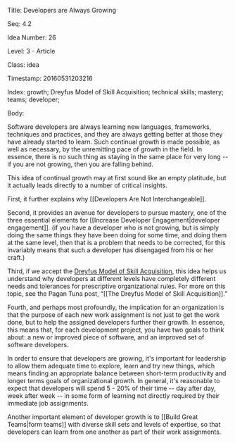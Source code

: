 Title:  Developers are Always Growing

Seq:    4.2

Idea Number: 26

Level:  3 - Article

Class:  idea

Timestamp: 20160531203216

Index:  growth; Dreyfus Model of Skill Acquisition; technical skills; mastery; teams; developer; 

Body:

Software developers are always learning new languages, frameworks, techniques and practices, and they are always getting better at those they have already started to learn. Such continual growth is made possible, as well as necessary, by the unremitting pace of growth in the field. In essence, there is no such thing as staying in the same place for very long -- if you are not growing, then you are falling behind.

This idea of continual growth may at first sound like an empty platitude, but it actually leads directly to a number of critical insights.

First, it further explains why [[Developers Are Not Interchangeable]].

Second, it provides an avenue for developers to pursue mastery, one of the three essential elements for [[Increase Developer Engagement|developer engagement]]. (if you have a developer who is not growing, but is simply doing the same things they have been doing for some time, and doing them at the same level, then that is a problem that needs to be corrected, for this invariably means that such a developer has disengaged from his or her craft.)

Third, if we accept the [Dreyfus Model of Skill Acquisition](https://en.wikipedia.org/wiki/Dreyfus_model_of_skill_acquisition), this idea helps us understand why developers at different levels have completely different needs and tolerances for prescriptive organizational rules. For more on this topic, see the Pagan Tuna post, &#8220;[[The Dreyfus Model of Skill Acquisition]].&#8221;

Fourth, and perhaps most profoundly, the implication for an organization is that the purpose of each new work assignment is not just to get the work done, but to help the assigned developers further their growth. In essence, this means that, for each development project, you have two goals to think about: a new or improved piece of software, and an improved set of software developers.

In order to ensure that developers are growing, it's important for leadership to allow them adequate time to explore, learn and try new things, which means finding an appropriate balance between short-term productivity and longer terms goals of organizational growth. In general, it's reasonable to expect that developers will spend 5 - 20% of their time -- day after day, week after week -- in some form of learning not directly required by their immediate job assignments.

Another important element of developer growth is to [[Build Great Teams|form teams]] with diverse skill sets and levels of expertise, so that developers can learn from one another as part of their work assignments.


[interchangeable]: developers-are-not-interchangeable.html
[teams]: build-great-teams.html
[engagement]: increase-developer-engagement.html

